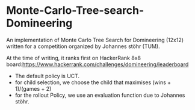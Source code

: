 # Monte-Carlo-Tree-search-Domineering

An implementation of Monte Carlo Tree Search for Domineering (12x12) written for a competition organized by Johannes stöhr (TUM).

At the time of writing, it ranks first on HackerRank 8x8 board:https://www.hackerrank.com/challenges/domineering/leaderboard

* The default policy is UCT.
* for child selection, we choose the child that maximises (wins + 1)/(games + 2)
* for the rollout Policy, we use an evaluation function due to Johannes stöhr.


